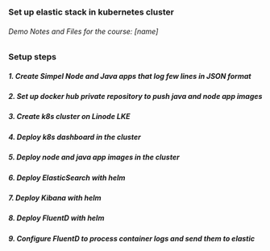 ### Set up elastic stack in kubernetes cluster

###### Demo Notes and Files for the course: [name]

### Setup steps

##### 1. Create Simpel Node and Java apps that log few lines in JSON format

##### 2. Set up docker hub private repository to push java and node app images

##### 3. Create k8s cluster on Linode LKE

##### 4. Deploy k8s dashboard in the cluster

##### 5. Deploy node and java app images in the cluster

##### 6. Deploy ElasticSearch with helm 

##### 7. Deploy Kibana with helm 

##### 8. Deploy FluentD with helm 

##### 9. Configure FluentD to process container logs and send them to elastic 

 
